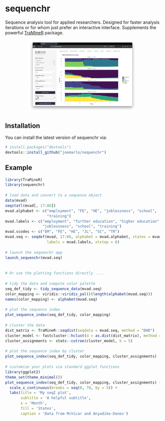 
<!-- README.md is generated from README.Rmd. Please edit that file -->

# sequenchr

<!-- badges: start -->
<!-- badges: end -->

Sequence analysis tool for applied researchers. Designed for faster
analysis iterations or for whom just prefer an interactive interface.
Supplements the powerful [TraMineR](http://traminer.unige.ch/) package.

<p align="center">
<img src="man/figures/screenshot.png" width=70%>
</p>

## Installation

You can install the latest version of sequenchr via:

``` r
# install.packages("devtools")
devtools::install_github("joemarlo/sequenchr")
```

## Example

``` r
library(TraMineR)
library(sequenchr)

# load data and convert to a sequence object
data(mvad)
seqstatl(mvad[, 17:86])
mvad.alphabet <- c("employment", "FE", "HE", "joblessness", "school",
                   "training")
mvad.labels <- c("employment", "further education", "higher education",
                 "joblessness", "school", "training")
mvad.scodes <- c("EM", "FE", "HE", "JL", "SC", "TR")
mvad.seq <- seqdef(mvad, 17:86, alphabet = mvad.alphabet, states = mvad.scodes,
                   labels = mvad.labels, xtstep = 6)

# launch the sequenchr app
launch_sequenchr(mvad.seq)


# Or use the plotting functions directly ....

# tidy the data and compute color palette
seq_def_tidy <- tidy_sequence_data(mvad.seq)
color_mapping <- viridis::viridis_pal()(length(alphabet(mvad.seq)))
names(color_mapping) <- alphabet(mvad.seq)

# plot the sequence index
plot_sequence_index(seq_def_tidy, color_mapping)

# cluster the data
dist_matrix <- TraMineR::seqdist(seqdata = mvad.seq, method = "DHD")
cluster_model <- fastcluster::hclust(d = as.dist(dist_matrix), method = 'ward.D2')
cluster_assignments <- stats::cutree(cluster_model, k = 5)

# plot the sequence index by cluster
plot_sequence_index(seq_def_tidy, color_mapping, cluster_assignments)

# customize your plots via standard ggplot functions
library(ggplot2)
theme_set(theme_minimal())
plot_sequence_index(seq_def_tidy, color_mapping, cluster_assignments) +
  scale_x_continuous(breaks = seq(0, 70, by = 5)) +
  labs(title = 'My seqI plot',
       subtitle = 'A helpful subtitle',
       x = 'Month',
       fill = 'States',
       caption = 'Data from McVicar and Anyadike-Danes')
```
